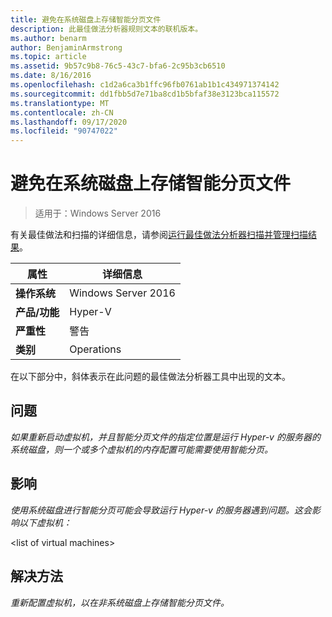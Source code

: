 ```yaml
---
title: 避免在系统磁盘上存储智能分页文件
description: 此最佳做法分析器规则文本的联机版本。
ms.author: benarm
author: BenjaminArmstrong
ms.topic: article
ms.assetid: 9b57c9b8-76c5-43c7-bfa6-2c95b3cb6510
ms.date: 8/16/2016
ms.openlocfilehash: c1d2a6ca3b1ffc96fb0761ab1b1c434971374142
ms.sourcegitcommit: dd1fbb5d7e71ba8cd1b5bfaf38e3123bca115572
ms.translationtype: MT
ms.contentlocale: zh-CN
ms.lasthandoff: 09/17/2020
ms.locfileid: "90747022"
---
```

# <a name="avoid-storing-smart-paging-files-on-a-system-disk"></a>避免在系统磁盘上存储智能分页文件

>适用于：Windows Server 2016

有关最佳做法和扫描的详细信息，请参阅[运行最佳做法分析器扫描并管理扫描结果](https://go.microsoft.com/fwlink/p/?LinkID=223177)。

|属性|详细信息|
|-|-|
|**操作系统**|Windows Server 2016|
|**产品/功能**|Hyper-V|
|**严重性**|警告|
|**类别**|Operations|

在以下部分中，斜体表示在此问题的最佳做法分析器工具中出现的文本。

## <a name="issue"></a>问题
*如果重新启动虚拟机，并且智能分页文件的指定位置是运行 Hyper-v 的服务器的系统磁盘，则一个或多个虚拟机的内存配置可能需要使用智能分页。*

## <a name="impact"></a>影响
*使用系统磁盘进行智能分页可能会导致运行 Hyper-v 的服务器遇到问题。这会影响以下虚拟机：*

\<list of virtual machines>

## <a name="resolution"></a>解决方法
*重新配置虚拟机，以在非系统磁盘上存储智能分页文件。*



